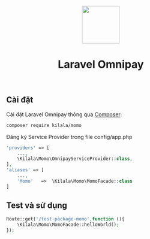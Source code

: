 <p align="center">
    <a href="https://github.com/laravel" target="_blank">
        <img src="https://avatars0.githubusercontent.com/u/958072" height="100px">
    </a>
    <h1 align="center">Laravel Omnipay</h1>
    <br>    
</p>

## Cài đặt

Cài đặt Laravel Omnipay thông qua [Composer](https://getcomposer.org):

```bash
composer require kilala/momo
```

Đăng ký Service Provider trong file config/app.php

```php
'providers' => [
    ...,
    \Kilala\Momo\OmnipayServiceProvider::class,
],
'aliases' => [
    ...,
    'Momo'   =>  \Kilala\Momo\MomoFacade::class
]
```

## Test và sử dụng

```php
Route::get('/test-package-momo',function (){
    \Kilala\Momo\MomoFacade::helloWorld();
});
```